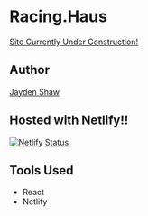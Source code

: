 # Racing.Haus
[Site Currently Under Construction!](https://racing.haus)

## Author
[Jayden Shaw](https://github.com/jshaw990/)

## Hosted with Netlify!! 

[![Netlify Status](https://api.netlify.com/api/v1/badges/a2853de3-e972-461b-b578-27453e3a7afd/deploy-status)](https://app.netlify.com/sites/laughing-poincare-be7601/deploys)

## Tools Used
- React
- Netlify